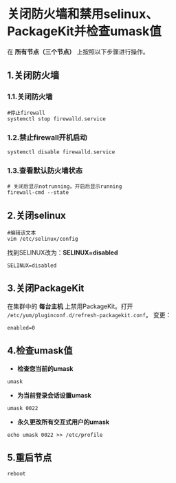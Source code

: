 关闭防火墙和禁用selinux、PackageKit并检查umask值
================================================================================
在 **所有节点（三个节点）** 上按照以下步骤进行操作。

## 1.关闭防火墙

### 1.1.关闭防火墙
```shell
#停止firewall
systemctl stop firewalld.service
```

### 1.2.禁止firewall开机启动
```shell
systemctl disable firewalld.service
```

### 1.3.查看默认防火墙状态
```shell
# 关闭后显示notrunning，开启后显示running
firewall-cmd --state
```

## 2.关闭selinux
```shell
#编辑该文本
vim /etc/selinux/config
```
找到SELINUX改为：**SELINUX=disabled**
```
SELINUX=disabled
```

## 3.关闭PackageKit
在集群中的 **每台主机** 上禁用PackageKit。打开 `/etc/yum/pluginconf.d/refresh-packagekit.conf`。 
变更：
```shell
enabled=0
```

## 4.检查umask值
+ **检查您当前的umask**
```shell
umask
```
+ **为当前登录会话设置umask**
```shell
umask 0022
```
+ **永久更改所有交互式用户的umask**
```shell
echo umask 0022 >> /etc/profile
```

## 5.重启节点
```shell
reboot
```
